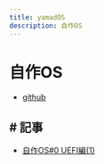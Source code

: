 ```yaml
---
title: yamadOS
description: 自作OS
---
```


# 自作OS

- [github](https://github.com/yamader/os.git)

## # 記事

- [自作OS#0 UEFI編(1)](https://seppuku.club/cs/osdev-0/)
